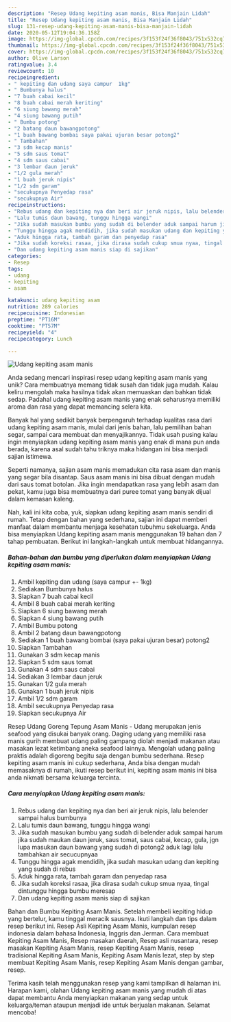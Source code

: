 ```yaml
---
description: "Resep Udang kepiting asam manis, Bisa Manjain Lidah"
title: "Resep Udang kepiting asam manis, Bisa Manjain Lidah"
slug: 131-resep-udang-kepiting-asam-manis-bisa-manjain-lidah
date: 2020-05-12T19:04:36.158Z
image: https://img-global.cpcdn.com/recipes/3f153f24f36f8043/751x532cq70/udang-kepiting-asam-manis-foto-resep-utama.jpg
thumbnail: https://img-global.cpcdn.com/recipes/3f153f24f36f8043/751x532cq70/udang-kepiting-asam-manis-foto-resep-utama.jpg
cover: https://img-global.cpcdn.com/recipes/3f153f24f36f8043/751x532cq70/udang-kepiting-asam-manis-foto-resep-utama.jpg
author: Olive Larson
ratingvalue: 3.4
reviewcount: 10
recipeingredient:
- " kepiting dan udang saya campur  1kg"
- " Bumbunya halus"
- "7 buah cabai kecil"
- "8 buah cabai merah keriting"
- "6 siung bawang merah"
- "4 siung bawang putih"
- " Bumbu potong"
- "2 batang daun bawangpotong"
- "1 buah bawang bombai saya pakai ujuran besar potong2"
- " Tambahan"
- "3 sdm kecap manis"
- "5 sdm saus tomat"
- "4 sdm saus cabai"
- "3 lembar daun jeruk"
- "1/2 gula merah"
- "1 buah jeruk nipis"
- "1/2 sdm garam"
- "secukupnya Penyedap rasa"
- "secukupnya Air"
recipeinstructions:
- "Rebus udang dan kepiting nya dan beri air jeruk nipis, lalu belender sampai halus bumbunya"
- "Lalu tumis daun bawang, tunggu hingga wangi"
- "Jika sudah masukan bumbu yang sudah di belender aduk sampai harum jika sudah maukan daun jeruk, saus tomat, saus cabai, kecap, gula, jgn lupa masukan daun bawang yang sudah di potong2 aduk lagi lalu tambahkan air secucupnyaa"
- "Tunggu hingga agak mendidih, jika sudah masukan udang dan kepiting yang sudah di rebus"
- "Aduk hingga rata, tambah garam dan penyedap rasa"
- "Jika sudah koreksi rasaa, jika dirasa sudah cukup smua nyaa, tingal dintunggu hingga bumbu meresap"
- "Dan udang kepiting asam manis siap di sajikan"
categories:
- Resep
tags:
- udang
- kepiting
- asam

katakunci: udang kepiting asam 
nutrition: 289 calories
recipecuisine: Indonesian
preptime: "PT16M"
cooktime: "PT57M"
recipeyield: "4"
recipecategory: Lunch

---
```



![Udang kepiting asam manis](https://img-global.cpcdn.com/recipes/3f153f24f36f8043/751x532cq70/udang-kepiting-asam-manis-foto-resep-utama.jpg)

Anda sedang mencari inspirasi resep udang kepiting asam manis yang unik? Cara membuatnya memang tidak susah dan tidak juga mudah. Kalau keliru mengolah maka hasilnya tidak akan memuaskan dan bahkan tidak sedap. Padahal udang kepiting asam manis yang enak seharusnya memiliki aroma dan rasa yang dapat memancing selera kita.

Banyak hal yang sedikit banyak berpengaruh terhadap kualitas rasa dari udang kepiting asam manis, mulai dari jenis bahan, lalu pemilihan bahan segar, sampai cara membuat dan menyajikannya. Tidak usah pusing kalau ingin menyiapkan udang kepiting asam manis yang enak di mana pun anda berada, karena asal sudah tahu triknya maka hidangan ini bisa menjadi sajian istimewa.

Seperti namanya, sajian asam manis memadukan cita rasa asam dan manis yang segar bila disantap. Saus asam manis ini bisa dibuat dengan mudah dari saus tomat botolan. Jika ingin mendapatkan rasa yang lebih asam dan pekat, kamu juga bisa membuatnya dari puree tomat yang banyak dijual dalam kemasan kaleng.


Nah, kali ini kita coba, yuk, siapkan udang kepiting asam manis sendiri di rumah. Tetap dengan bahan yang sederhana, sajian ini dapat memberi manfaat dalam membantu menjaga kesehatan tubuhmu sekeluarga. Anda bisa menyiapkan Udang kepiting asam manis menggunakan 19 bahan dan 7 tahap pembuatan. Berikut ini langkah-langkah untuk membuat hidangannya.

<!--inarticleads1-->

##### Bahan-bahan dan bumbu yang diperlukan dalam menyiapkan Udang kepiting asam manis:

1. Ambil  kepiting dan udang (saya campur +- 1kg)
1. Sediakan  Bumbunya halus
1. Siapkan 7 buah cabai kecil
1. Ambil 8 buah cabai merah keriting
1. Siapkan 6 siung bawang merah
1. Siapkan 4 siung bawang putih
1. Ambil  Bumbu potong
1. Ambil 2 batang daun bawangpotong
1. Sediakan 1 buah bawang bombai (saya pakai ujuran besar) potong2
1. Siapkan  Tambahan
1. Gunakan 3 sdm kecap manis
1. Siapkan 5 sdm saus tomat
1. Gunakan 4 sdm saus cabai
1. Sediakan 3 lembar daun jeruk
1. Gunakan 1/2 gula merah
1. Gunakan 1 buah jeruk nipis
1. Ambil 1/2 sdm garam
1. Ambil secukupnya Penyedap rasa
1. Siapkan secukupnya Air


Resep Udang Goreng Tepung Asam Manis - Udang merupakan jenis seafood yang disukai banyak orang. Daging udang yang memiliki rasa manis gurih membuat udang paling gampang diolah menjadi makanan atau masakan lezat ketimbang aneka seafood lainnya. Mengolah udang paling praktis adalah digoreng begitu saja dengan bumbu sederhana. Resep kepiting asam manis ini cukup sederhana, Anda bisa dengan mudah memasaknya di rumah, ikuti resep berikut ini, kepiting asam manis ini bisa anda nikmati bersama keluarga tercinta. 

<!--inarticleads2-->

##### Cara menyiapkan Udang kepiting asam manis:

1. Rebus udang dan kepiting nya dan beri air jeruk nipis, lalu belender sampai halus bumbunya
1. Lalu tumis daun bawang, tunggu hingga wangi
1. Jika sudah masukan bumbu yang sudah di belender aduk sampai harum jika sudah maukan daun jeruk, saus tomat, saus cabai, kecap, gula, jgn lupa masukan daun bawang yang sudah di potong2 aduk lagi lalu tambahkan air secucupnyaa
1. Tunggu hingga agak mendidih, jika sudah masukan udang dan kepiting yang sudah di rebus
1. Aduk hingga rata, tambah garam dan penyedap rasa
1. Jika sudah koreksi rasaa, jika dirasa sudah cukup smua nyaa, tingal dintunggu hingga bumbu meresap
1. Dan udang kepiting asam manis siap di sajikan


Bahan dan Bumbu Kepiting Asam Manis. Setelah membeli kepiting hidup yang bertelur, kamu tinggal meracik sausnya. Ikuti langkah dan tips dalam resep berikut ini. Resep Asli Kepiting Asam Manis, kumpulan resep indonesia dalam bahasa Indonesia, Inggris dan Jerman. Cara membuat Kepiting Asam Manis, Resep masakan daerah, Resep asli nusantara, resep masakan Kepiting Asam Manis, resep Kepiting Asam Manis, resep tradisional Kepiting Asam Manis, Kepiting Asam Manis lezat, step by step membuat Kepiting Asam Manis, resep Kepiting Asam Manis dengan gambar, resep. 

Terima kasih telah menggunakan resep yang kami tampilkan di halaman ini. Harapan kami, olahan Udang kepiting asam manis yang mudah di atas dapat membantu Anda menyiapkan makanan yang sedap untuk keluarga/teman ataupun menjadi ide untuk berjualan makanan. Selamat mencoba!
